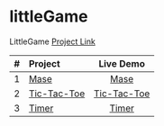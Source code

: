 # littleGame

LittleGame [Project Link](https://a19091908.github.io/littleGame/)

|  #  | Project                                                                             |                  Live Demo                  |
| :-: | :-----------------------------------------------------------------------------------| :-----------------------------------------: |
|  1  | [Mase](https://github.com/a19091908/littleGame/blob/master/mase.html)               |       [Mase](./mase.html)                   |
|  2  | [Tic-Tac-Toe](https://github.com/a19091908/littleGame/blob/master/play-ooxx.html)   |       [Tic-Tac-Toe](./play-ooxx.html)       |
|  3  | [Timer](https://github.com/a19091908/littleGame/blob/master/timer.html)             |       [Timer](./timer.html)                 |
